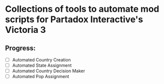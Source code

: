 # Collections of tools to automate mod scripts for Partadox Interactive's Victoria 3
## Progress:
- [ ] Automated Country Creation 
- [ ] Automated State Assignment
- [ ] Automated Country Decision Maker
- [ ] Automated Pop Assignment